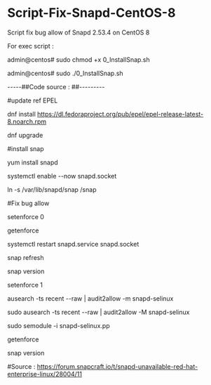 # Script-Fix-Snapd-CentOS-8
Script fix bug allow of Snapd 2.53.4 on CentOS 8


For exec script :

admin@centos# sudo chmod +x 0_InstallSnap.sh

admin@centos# sudo ./0_InstallSnap.sh



-----##Code source : ##---------

#update ref EPEL

dnf install https://dl.fedoraproject.org/pub/epel/epel-release-latest-8.noarch.rpm

dnf upgrade


#install snap

yum install snapd

systemctl enable --now snapd.socket

ln -s /var/lib/snapd/snap /snap


#Fix bug allow

setenforce 0

getenforce

systemctl restart snapd.service snapd.socket

snap refresh

snap version

setenforce 1

ausearch -ts recent --raw | audit2allow -m snapd-selinux

sudo ausearch -ts recent --raw | audit2allow -M snapd-selinux

sudo semodule -i snapd-selinux.pp

getenforce

snap version


#Source : https://forum.snapcraft.io/t/snapd-unavailable-red-hat-enterprise-linux/28004/11
